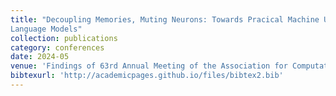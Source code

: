 ```yaml
---
title: "Decoupling Memories, Muting Neurons: Towards Pracical Machine Unlearning for Large
Language Models"
collection: publications
category: conferences
date: 2024-05
venue: 'Findings of 63rd Annual Meeting of the Association for Computational Linguistics (ACL Findings), Vienna, Austria.'
bibtexurl: 'http://academicpages.github.io/files/bibtex2.bib'
---
```

